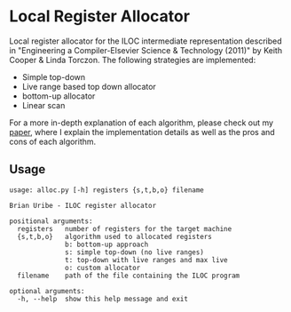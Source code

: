 # Local Register Allocator

Local register allocator for the ILOC intermediate representation described in "Engineering a Compiler-Elsevier Science & Technology (2011)" by Keith Cooper & Linda Torczon. The following strategies are implemented: 
 - Simple top-down
 - Live range based top down allocator
 - bottom-up allocator
 - Linear scan

For a more in-depth explanation of each algorithm, please check out my [paper](./RegisterAllocation.pdf), where I explain the implementation details as well as the pros and cons of each algorithm.
## Usage
    usage: alloc.py [-h] registers {s,t,b,o} filename

	Brian Uribe - ILOC register allocator

	positional arguments:
	  registers   number of registers for the target machine  
	  {s,t,b,o}   algorithm used to allocated registers       
	              b: bottom-up approach
	              s: simple top-down (no live ranges)
	              t: top-down with live ranges and max live   
	              o: custom allocator
	  filename    path of the file containing the ILOC program

	optional arguments:
	  -h, --help  show this help message and exit   
